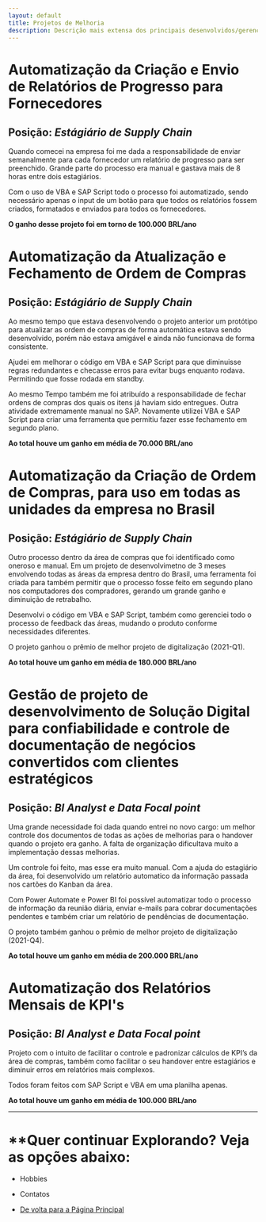 ```yaml
---
layout: default
title: Projetos de Melhoria
description: Descrição mais extensa dos principais desenvolvidos/gerenciados na minha vida profissional
---
```


# **Automatização da Criação e Envio de Relatórios de Progresso para Fornecedores**
## Posição: _Estágiário de Supply Chain_

Quando comecei na empresa foi me dada a responsabilidade de enviar semanalmente para cada fornecedor um relatório de progresso para ser preenchido. Grande parte do processo era manual e gastava mais de 8 horas entre dois estagiários.

Com o uso de VBA e SAP Script todo o processo foi automatizado, sendo necessário apenas o input de um botão para que todos os relatórios fossem criados, formatados e enviados para todos os fornecedores.

**O ganho desse projeto foi em torno de 100.000 BRL/ano**

# **Automatização da Atualização e Fechamento de Ordem de Compras**
## Posição: _Estágiário de Supply Chain_

Ao mesmo tempo que estava desenvolvendo o projeto anterior um protótipo para atualizar as ordem de compras de forma automática estava sendo desenvolvido, porém não estava amigável e ainda não funcionava de forma consistente.

Ajudei em melhorar o código em VBA e SAP Script para que diminuisse regras redundantes e checasse erros para evitar bugs enquanto rodava. Permitindo que fosse rodada em standby.

Ao mesmo Tempo também me foi atribuído a responsabilidade de fechar ordens de compras dos quais os itens já haviam sido entregues. Outra atividade extremamente manual no SAP. Novamente utilizei VBA e SAP Script para criar uma ferramenta que permitiu fazer esse fechamento em segundo plano.

**Ao total houve um ganho em média de 70.000 BRL/ano**

# **Automatização da Criação de Ordem de Compras, para uso em todas as unidades da empresa no Brasil**
## Posição: _Estágiário de Supply Chain_

Outro processo dentro da área de compras que foi identificado como oneroso e manual. 
Em um projeto de desenvolvimetno de 3 meses envolvendo todas as áreas da empresa dentro do Brasil, uma ferramenta foi criada para também permitir que o processo fosse feito em segundo plano nos computadores dos compradores, gerando um grande ganho e diminuição de retrabalho.

Desenvolvi o código em VBA e SAP Script, também como gerenciei todo o processo de feedback das áreas, mudando o produto conforme necessidades diferentes.

O projeto ganhou o prêmio de melhor projeto de digitalização (2021-Q1).

**Ao total houve um ganho em média de 180.000 BRL/ano**

# **Gestão de projeto de desenvolvimento de Solução Digital para confiabilidade e controle de documentação de negócios convertidos com clientes estratégicos**
## Posição: _BI Analyst e Data Focal point_

Uma grande necessidade foi dada quando entrei no novo cargo: um melhor controle dos documentos de todas as ações de melhorias para o handover quando o projeto era ganho. A falta de organização dificultava muito a implementação dessas melhorias.

Um controle foi feito, mas esse era muito manual. Com a ajuda do estagiário da área, foi desenvolvido um relatório automatico da informação passada nos cartões do Kanban da área.

Com Power Automate e Power BI foi possível automatizar todo o processo de informação da reunião diária, enviar e-mails para cobrar documentações pendentes e também criar um relatório de pendências de documentação.

O projeto também ganhou o prêmio de melhor projeto de digitalização (2021-Q4).

**Ao total houve um ganho em média de 200.000 BRL/ano**

# **Automatização dos Relatórios Mensais de KPI's**
## Posição: _BI Analyst e Data Focal point_

Projeto com o intuito de facilitar o controle e padronizar cálculos de KPI’s da área de compras, também como facilitar o seu handover entre estagiários e diminuir erros em relatórios mais complexos.

Todos foram feitos com SAP Script e VBA em uma planilha apenas.

**Ao total houve um ganho em média de 100.000 BRL/ano**

* * *
# **Quer continuar Explorando? Veja as opções abaixo:

*   Hobbies

*   Contatos

*   [De volta para a Página Principal](./)
